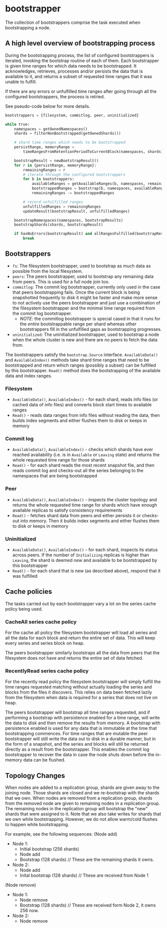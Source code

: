 # bootstrapper

The collection of bootstrappers comprise the task executed when bootstrapping a node.

## A high level overview of bootstrapping process

During the bootstrapping process, the list of configured bootstrappers is iterated, invoking the bootstrap routine of each of them. Each bootstrapper is given time ranges for which data needs to be bootstrapped. It acknowledges, retrieves, processes and/or persists the data that is available to it, and returns a subset of requested time ranges that it was unable to fulfill. 

If there are any errors or unfulfilled time ranges after going through all the configured bootstrappers, the process is retried. 

See pseudo-code below for more details.

```python
bootstrappers = {filesystem, commitlog, peer, uninitialized}

while true:
    namespaces = getOwnedNamespaces()
    shards = filterNonBootstrapped(getOwnedShards())

    # shard time ranges which needs to be bootstrapped
    persistRange, memoryRange =
        timeRangesFromRetentionPeriodToCurrentBlock(namespaces, shards)

    bootstrapResult = newBootstrapResult()
    for r in {persistRange, memoryRange}:
        remainingRanges = r
        # iterate through the configured bootstrappers 
        for b in bootstrappers:
            availableRanges = getAvailableRanges(b, namespaces, remainingRanges)
            bootstrappedRanges = bootstrap(b, namespaces, availableRanges)
            remainingRanges -= bootstrappedRanges

        # record unfulfilled ranges
        unfulfilledRanges = remainingRanges
        updateResult(bootstrapResult, unfulfilledRanges)

    bootstrapNamespaces(namespaces, bootstrapResults)
    bootstrapShards(shards, bootstrapResult)

    if hasNoErrors(bootstrapResult) and allRangesFulfilled(bootstrapResult):
        break
```

## Bootstrappers

- `fs`: The filesystem bootstrapper, used to bootstrap as much data as possible from the local filesystem.
- `peers`: The peers bootstrapper, used to bootstrap any remaining data from peers. This is used for a full node join too.
- `commitlog`: The commit log bootstrapper, currently only used in the case that peers bootstrapping fails. Once the current block is being snapshotted frequently to disk it might be faster and make more sense to not actively use the peers bootstrapper and just use a combination of the filesystem bootstrapper and the minimal time range required from the commit log bootstrapper.
    - *NOTE*: the commitlog bootstrapper is special cased in that it runs for the *entire* bootstrappable range per shard whereas other bootstrappers fill in the unfulfilled gaps as bootstrapping progresses.
- `uninitialized`: The uninitialized bootstrapper, used to bootstrap a node when the whole cluster is new and there are no peers to fetch the data from.

The bootstrappers satisfy the `bootstrap.Source` interface. `AvailableData()` and `AvailableIndex()` methods take shard time ranges that need to be bootstrapped and return which ranges (possibly a subset) can be fulfilled by this bootstrapper. `Read()` method does the bootstrapping of the available data and index ranges.

### Filesystem

- `AvailableData()`, `AvailableIndex()` - for each shard, reads info files (or cached data of info files) and converts block start times to available ranges
- `Read()` - reads data ranges from info files without reading the data, then builds index segments and either flushes them to disk or keeps in memory

### Commit log

- `AvailableData()`, `AvailableIndex()` - checks which shards have ever reached availability (i.e. is in `Available` or `Leaving` state) and returns the whole requested time range for those shards
- `Read()` - for each shard reads the most recent snapshot file, and then reads commit log and checks-out all the series belonging to the namespaces that are being bootstrapped

### Peer

- `AvailableData()`, `AvailableIndex()` - inspects the cluster topology and returns the whole requested time range for shards which have enough available replicas to satisfy consistency requirements
- `Read()` - fetches shard data from peers and either persists it or checks-out into memory. Then it builds index segments and either flushes them to disk or keeps in memory

### Uninitialized

- `AvailableData()`, `AvailableIndex()` - for each shard, inspects its status across peers. If the number of `Initializing` replicas is higher than `Leaving`, the shard is deemed _new_ and available to be bootstrapped by this bootstrapper
- `Read()` - for each shard that is new (as described above), respond that it was fulfilled

## Cache policies

The tasks carried out by each bootstrapper vary a lot on the series cache policy being used.

### CacheAll series cache policy

For the cache all policy the filesystem bootstrapper will load all series and all the data for each block and return the entire set of data. This will keep every series and series block on heap.

The peers bootstrapper similarly bootstraps all the data from peers that the filesystem does not have and returns the entire set of data fetched.

### RecentlyRead series cache policy

For the recently read policy the filesystem bootstrapper will simply fulfill the time ranges requested matching without actually loading the series and blocks from the files it discovers.  This relies on data been fetched lazily from the filesystem when data is required for a series that does not live on heap.

The peers bootstrapper will bootstrap all time ranges requested, and if performing a bootstrap with persistence enabled for a time range, will write the data to disk and then remove the results from memory. A bootstrap with persistence enabled is used for any data that is immutable at the time that bootstrapping commences. For time ranges that are mutable the peer bootstrapper will still write the data out to disk in a durable manner, but in the form of a snapshot, and the series and blocks will still be returned directly as a result from the bootstrapper. This enables the commit log bootstrapper to recover the data in case the node shuts down before the in-memory data can be flushed.

## Topology Changes

When nodes are added to a replication group, shards are given away to the joining node. Those shards are closed and we re-bootstrap with the shards that we own.
When nodes are removed from a replication group, shards from the removed node are given to remaining nodes in a replication group. The remaining nodes in the replication group will bootstrap the "new" shards that were assigned to it.
Note that we also take writes for shards that we own while bootstrapping. However, we do not allow warm/cold flushes to happen while bootstrapping.

For example, see the following sequences:
(Node add)
- Node 1:
    - Initial bootstrap (256 shards)
    - Node add
    - Bootstrap (128 shards) // These are the remaining shards it owns.
- Node 2:
    - Node add
    - Inital bootstrap (128 shards) // These are received from Node 1

(Node remove)
- Node 1:
    - Node remove
    - Bootstrap (128 shards) // These are received form Node 2, it owns 256 now.
- Node 2:
    - Node remove
